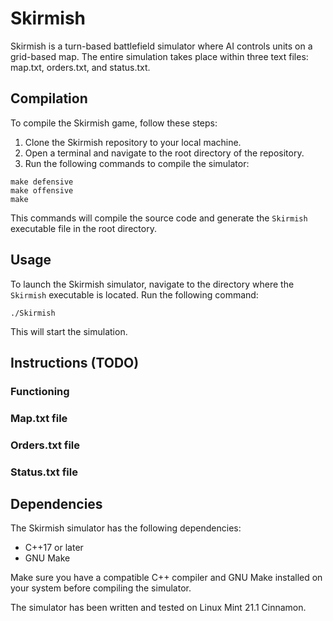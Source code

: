 # Skirmish

Skirmish is a turn-based battlefield simulator where AI controls units on a grid-based map. The entire simulation takes place within three text files: map.txt, orders.txt, and status.txt.

## Compilation

To compile the Skirmish game, follow these steps:

1. Clone the Skirmish repository to your local machine.
2. Open a terminal and navigate to the root directory of the repository.
3. Run the following commands to compile the simulator:
```
make defensive
make offensive
make
```
This commands will compile the source code and generate the `Skirmish` executable file in the root directory.

## Usage

To launch the Skirmish simulator, navigate to the directory where the `Skirmish` executable is located. Run the following command:
```
./Skirmish
```
This will start the simulation.

## Instructions (TODO)

### Functioning

### Map.txt file

### Orders.txt file

### Status.txt file

## Dependencies

The Skirmish simulator has the following dependencies:

- C++17 or later
- GNU Make

Make sure you have a compatible C++ compiler and GNU Make installed on your system before compiling the simulator.

The simulator has been written and tested on Linux Mint 21.1 Cinnamon.
